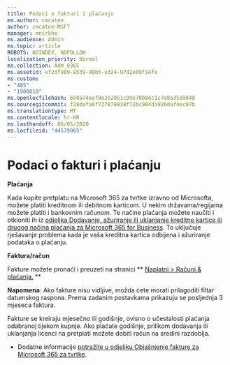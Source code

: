 ```yaml
---
title: Podaci o fakturi i plaćanju
ms.author: cmcatee
author: cmcatee-MSFT
manager: mnirkhe
ms.audience: Admin
ms.topic: article
ROBOTS: NOINDEX, NOFOLLOW
localization_priority: Normal
ms.collection: Adm_O365
ms.assetid: ef2df989-8539-48b5-a324-97d2e09f14fe
ms.custom:
- "485"
- "1500018"
ms.openlocfilehash: 650a74eef9e2e2051c99e78b8ec1c7e8a35d3048
ms.sourcegitcommit: f28dafa0f727870038f72bc904da926daf4ec07b
ms.translationtype: MT
ms.contentlocale: hr-HR
ms.lasthandoff: 06/05/2020
ms.locfileid: "44579965"
---
```

# <a name="invoice-and-payment-information"></a>Podaci o fakturi i plaćanju

**Plaćanja**

Kada kupite pretplatu na Microsoft 365 za tvrtke izravno od Microsofta, možete platiti kreditnom ili debitnom karticom.  U nekim državama/regijama možete platiti i bankovnim računom.  Te načine plaćanja možete naučiti i otkloniti ih iz [odjeljka Dodavanje, ažuriranje ili uklanjanje kreditne kartice ili drugog načina plaćanja za Microsoft 365 for Business](https://go.microsoft.com/fwlink/?linkid=2118133).  To uključuje rješavanje problema kada je vaša kreditna kartica odbijena i ažuriranje podataka o plaćanju.

**Faktura/račun**

Fakture možete pronaći i preuzeti na stranici ** [Naplatni > Računi & plaćanja.](https://go.microsoft.com/fwlink/p/?linkid=848039) **  

**Napomena**: Ako fakture nisu vidljive, možda ćete morati prilagoditi filtar datumskog raspona.  Prema zadanim postavkama prikazuju se posljednja 3 mjeseca faktura.

Fakture se kreiraju mjesečno ili godišnje, ovisno o učestalosti plaćanja odabranoj tijekom kupnje.  Ako plaćate godišnje, prilikom dodavanja ili uklanjanja licenci na pretplati možete dobiti račun na sredini razdoblja.
 
- Dodatne informacije [potražite u odjeljku Objašnjenje fakture za Microsoft 365 za tvrtke](https://go.microsoft.com/fwlink/?linkid=2119101).
